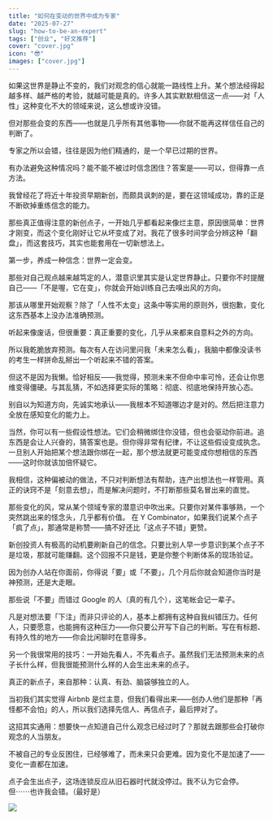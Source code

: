 ```yaml
---
title: "如何在变动的世界中成为专家"
date: "2025-07-27"
slug: "how-to-be-an-expert"
tags: ["创业", "好文推荐"]
cover: "cover.jpg"
icon: "😎"
images: ["cover.jpg"]
---
```

如果这世界是静止不变的，我们对观念的信心就能一路线性上升。某个想法经得起越多样、越严格的考验，就越可能是真的。许多人其实默默相信这一点——对「人性」这种变化不大的领域来说，这么想或许没错。



但对那些会变的东西——也就是几乎所有其他事物——你就不能再这样信任自己的判断了。



专家之所以会错，往往是因为他们精通的，是一个早已过期的世界。



有办法避免这种情况吗？能不能不被过时信念困住？答案是——可以，但得靠一点方法。



我曾经花了将近十年投资早期新创，而颇具讽刺的是，要在这领域成功，靠的正是不断砍掉重练信念的能力。



那些真正值得注意的新创点子，一开始几乎都看起来像烂主意，原因很简单：世界才刚变，而这个变化刚好让它从坏变成了对。我花了很多时间学会分辨这种「翻盘」，而这套技巧，其实也能套用在一切新想法上。



第一步，养成一种信念：世界一定会变。



那些对自己观点越来越笃定的人，潜意识里其实是认定世界静止。只要你不时提醒自己——「不是喔，它在变」，你就会开始训练自己去嗅出风的方向。



那该从哪里开始观察？除了「人性不太变」这条中等实用的原则外，很抱歉，变化这东西基本上没办法准确预测。



听起来像废话，但很重要：真正重要的变化，几乎从来都来自意料之外的方向。



所以我乾脆放弃预测。每次有人在访问里问我「未来怎么看」，我脑中都像没读书的考生一样拼命乱掰出一个听起来不错的答案。



但这不是因为我懒。恰好相反——我觉得，预测未来不但命中率可怜，还会让你思维变得僵硬。与其乱猜，不如选择更实际的策略：彻底、彻底地保持开放心态。



别自以为知道方向，先诚实地承认——我根本不知道哪边才是对的。然后把注意力全放在感知变化的能力上。



当然，你可以有一些假设性想法。它们会稍微绑住你没错，但也会驱动你前进。追东西是会让人兴奋的，猜答案也是。但你得非常有纪律，不让这些假设变成执念。
一旦别人开始把某个想法跟你绑在一起，那个想法就更可能变成你想相信的东西——这时你就该加倍怀疑它。



我相信，这种偏被动的做法，不只对判断想法有帮助，连产出想法也一样管用。真正的诀窍不是「刻意去想」，而是解决问题时，不打断那些莫名冒出来的直觉。



那些变化的风，常从某个领域专家的潜意识中吹出来。只要你对某件事够熟，一个突然跳出来的怪念头，几乎都有价值。
在 Y Combinator，如果我们说某个点子「疯了点」，那通常是称赞——搞不好还比「这点子不错」更赞。



新创投资人有极高的动机要刷新自己的信念。只要比别人早一步意识到某个点子不是垃圾，那就可能赚翻。这个回报不只是钱，更是你整个判断体系的现场验证。



因为创办人站在你面前，你得说「要」或「不要」，几个月后你就会知道你当时是神预测，还是大走眼。



那些说「不要」而错过 Google 的人（真的有几个），这笔帐会记一辈子。



凡是对想法要「下注」而非只评论的人，基本上都拥有这种自我纠错压力。任何人，只要愿意，也能拥有这种压力——你只要公开写下自己的判断。写在有标题、有持久性的地方——你会比闲聊时在意得多。



另一个我很常用的技巧：一开始先看人，不先看点子。虽然我们无法预测未来的点子长什么样，但我很能预测什么样的人会生出未来的点子。



真正的新点子，来自那种：认真、有劲、脑袋够独立的人。



当初我们其实觉得 Airbnb 是烂主意，但我们看得出来——创办人他们是那种「再怪都不会怕」的人，所以我们选择先信人、再信点子，最后押对了。



这招其实通用：想要快一点知道自己什么观念已经过时了？那就去跟那些会打破你观念的人当朋友。



不被自己的专业反困住，已经够难了，而未来只会更难。因为变化不是加速了——变化一直都在加速。



点子会生出点子，这场连锁反应从旧石器时代就没停过。我不认为它会停。
但⋯⋯也许我会错。（最好是）




![](https://prod-files-secure.s3.us-west-2.amazonaws.com/112d0858-5090-4d34-a606-b75eb8d65fd2/46476355-9cf3-4e99-9b7a-3531bc426380/1000202064.png?X-Amz-Algorithm=AWS4-HMAC-SHA256&X-Amz-Content-Sha256=UNSIGNED-PAYLOAD&X-Amz-Credential=ASIAZI2LB4664JMY5YQG%2F20250801%2Fus-west-2%2Fs3%2Faws4_request&X-Amz-Date=20250801T174120Z&X-Amz-Expires=3600&X-Amz-Security-Token=IQoJb3JpZ2luX2VjEMn%2F%2F%2F%2F%2F%2F%2F%2F%2F%2FwEaCXVzLXdlc3QtMiJIMEYCIQDwn%2BDjXBavFXzL5GgU5y0GDjyanNaD1EOmiM2Y05oFJgIhALNCIu%2FiB9om65bJJ3IJqhkorjeTRDPFe7MbeGBI9uO5KogECPL%2F%2F%2F%2F%2F%2F%2F%2F%2F%2FwEQABoMNjM3NDIzMTgzODA1Igxe7aHJ91rYeNBH7bQq3APlddnUJ3iiH%2FaBvpdxpX5jj0MSWubhtqG1iveG9%2Bkbe%2Ft3JjjsfcGhyAZw8TarWnMsmB82Dm2ZBDIWaEknr6R99gHKSQRMiv9AULn%2F1tN5%2FqRzAzzqpmrNUD9iYyYyDan1P2kU3twG6vmPStxkOR5lAy4pVWNY8AVFzBsWDcNtBixLLLAaaQGWK5o9b7olF7s4IGe97Bg7gwQ5%2FCPXwjuU6NhIoB3%2Bl3%2FmeyEusebP2Nkuj96RdYX0kxJmvRgQJtmzTNr%2BFrPJc009UOBPWVnaB01nOIDj%2FdbiPdopBZscju%2F3hehOmPXSR%2BH3bBCjBC%2BJac%2FgKYhMzjasBSTzOTIRNAXMh1g%2BzSEcyoReKYj2TabX49HhtMZnqjCRpLB70aQHYxQpe8is82CE1HQwKmcV1WWVRsaWVP2ROOkNh1wEmEtklLuiIwOJow7faFxHuYAMXX9O6W3rYreGufNJylSW4jD5gejeyMfV%2Febr9CaiDjYhCPNmIfilFXDEYBEkt7Q41rUf2qAm7fOFDz5ZYgJkpnB6e5Ff2WDehm8tzhno%2FbVMvtO%2FPqAoOcjIAnaE6fYgY2ek1dsBfvp12R3hCuFtHf85s%2BXA2C95CA7KLLA6iCjuIIYNG6ZU42jjuDCY4LPEBjqkAa8bsy06y7Y3%2FNJlP7XCN4qaiMIRRZlRTB2bhj5EKH5wZjotCNkJL1pxznGZC1bUb2S3NBOmw1Ll4qtpSHoMF0iTnBa3%2BwsH86AI6RbwH40Tu9IrV%2FSPV%2FKMNBGJYJgVOLl9pEqtaPtsQNuUSVjgjW6fOXWyCFUkl997sHR9e4FFMOCUFBwy84YFz%2B97oEBEsNZbVrRfpVEGg8glTukIeZLB30Rj&X-Amz-Signature=0e3b2102c397cc913be95d0fcf3f1b797d24de524744f312e09e2cec01e1a639&X-Amz-SignedHeaders=host&x-amz-checksum-mode=ENABLED&x-id=GetObject)

